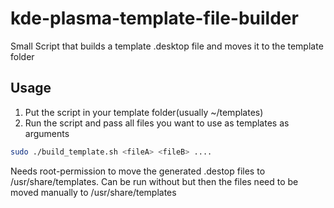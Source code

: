 # kde-plasma-template-file-builder
Small Script that builds a template .desktop file and moves it to the template folder

## Usage
1. Put the script in your template folder(usually ~/templates) 
2. Run the script and pass all files you want to use as templates as arguments
```bash
sudo ./build_template.sh <fileA> <fileB> ....
```
Needs root-permission to move the generated .destop files to /usr/share/templates. Can be run without but then the files need to be moved manually to /usr/share/templates
